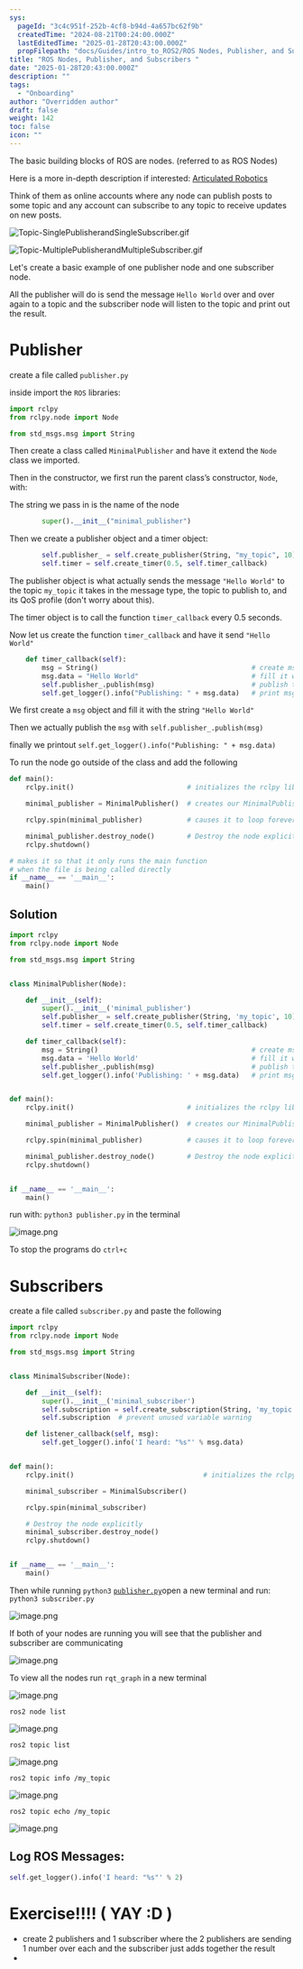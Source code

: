 ```yaml
---
sys:
  pageId: "3c4c951f-252b-4cf8-b94d-4a657bc62f9b"
  createdTime: "2024-08-21T00:24:00.000Z"
  lastEditedTime: "2025-01-28T20:43:00.000Z"
  propFilepath: "docs/Guides/intro_to_ROS2/ROS Nodes, Publisher, and Subscribers .md"
title: "ROS Nodes, Publisher, and Subscribers "
date: "2025-01-28T20:43:00.000Z"
description: ""
tags:
  - "Onboarding"
author: "Overridden author"
draft: false
weight: 142
toc: false
icon: ""
---
```


The basic building blocks of ROS are nodes. (referred to as ROS Nodes)

Here is a more in-depth description if interested: [Articulated Robotics](https://articulatedrobotics.xyz/tutorials/ready-for-ros/ros-overview#2-nodes)

Think of them as online accounts where any node can publish posts to some topic and any account can subscribe to any topic to receive updates on new posts.

![Topic-SinglePublisherandSingleSubscriber.gif](https://docs.ros.org/en/humble/_images/Topic-SinglePublisherandSingleSubscriber.gif)

![Topic-MultiplePublisherandMultipleSubscriber.gif](https://docs.ros.org/en/humble/_images/Topic-MultiplePublisherandMultipleSubscriber.gif)

Let's create a basic example of one publisher node and one subscriber node.

All the publisher will do is send the message `Hello World` over and over again to a topic and the subscriber node will listen to the topic and print out the result.

# Publisher

create a file called `publisher.py` 

inside import the `ROS` libraries:

```python
import rclpy
from rclpy.node import Node

from std_msgs.msg import String
```

Then create a class called `MinimalPublisher` and have it extend the `Node` class we imported.

Then in the constructor, we first run the parent class’s constructor, `Node`, with:

The string we pass in is the name of the node

```python
        super().__init__("minimal_publisher")
```

Then we create a publisher object and a timer object:

```python
        self.publisher_ = self.create_publisher(String, "my_topic", 10)
        self.timer = self.create_timer(0.5, self.timer_callback)
```

The publisher object is what actually sends the message `"Hello World"` to the topic `my_topic` it takes in the message type, the topic to publish to, and its QoS profile (don't worry about this).

The timer object is to call the function `timer_callback` every 0.5 seconds.

Now let us create the function `timer_callback` and have it send `"Hello World"`

```python
    def timer_callback(self):
        msg = String()                                      # create msg object
        msg.data = "Hello World"                            # fill it with data
        self.publisher_.publish(msg)                        # publish the message
        self.get_logger().info("Publishing: " + msg.data)   # print msg
```

We first create a `msg` object and fill it with the string `"Hello World"`

Then we actually publish the `msg` with `self.publisher_.publish(msg)`

finally we printout `self.get_logger().info("Publishing: " + msg.data)`

To run the node go outside of the class and add the following

```python
def main():
    rclpy.init()                            # initializes the rclpy library

    minimal_publisher = MinimalPublisher()  # creates our MinimalPublisher object

    rclpy.spin(minimal_publisher)           # causes it to loop forever

    minimal_publisher.destroy_node()        # Destroy the node explicitly
    rclpy.shutdown()

# makes it so that it only runs the main function
# when the file is being called directly
if __name__ == '__main__': 
    main()
```

## Solution

```python
import rclpy
from rclpy.node import Node

from std_msgs.msg import String


class MinimalPublisher(Node):

    def __init__(self):
        super().__init__('minimal_publisher')
        self.publisher_ = self.create_publisher(String, 'my_topic', 10)
        self.timer = self.create_timer(0.5, self.timer_callback)

    def timer_callback(self):
        msg = String()                                      # create msg object
        msg.data = 'Hello World'                            # fill it with data
        self.publisher_.publish(msg)                        # publish the message
        self.get_logger().info('Publishing: ' + msg.data)   # print msg


def main():
    rclpy.init()                            # initializes the rclpy library

    minimal_publisher = MinimalPublisher()  # creates our MinimalPublisher object

    rclpy.spin(minimal_publisher)           # causes it to loop forever

    minimal_publisher.destroy_node()        # Destroy the node explicitly
    rclpy.shutdown()


if __name__ == '__main__':
    main()
```

run with: `python3 publisher.py` in the terminal

![image.png](https://prod-files-secure.s3.us-west-2.amazonaws.com/d518164a-d88e-44d1-a4ee-3adb3bd8bce0/9214accb-ad5b-44f1-a31c-b3167c59138b/image.png?X-Amz-Algorithm=AWS4-HMAC-SHA256&X-Amz-Content-Sha256=UNSIGNED-PAYLOAD&X-Amz-Credential=ASIAZI2LB4665YJUMHRU%2F20250207%2Fus-west-2%2Fs3%2Faws4_request&X-Amz-Date=20250207T121323Z&X-Amz-Expires=3600&X-Amz-Security-Token=IQoJb3JpZ2luX2VjEFgaCXVzLXdlc3QtMiJHMEUCIHBs9hlpSWHzjUETqpCJmVspByGXXreUQ9FSj3p8tmq2AiEA7JTIXxWKCsjS2Qep%2F2a%2BZAsCZZ2aiWHrPMNEjX1iZNsq%2FwMIcRAAGgw2Mzc0MjMxODM4MDUiDFlOIu1fwtva5Ek9rCrcA4VjtVQdnHdnRwNJsBxbVa4lLNysQmLUBlzd8PQcsQ%2F6TsK%2FEv8CAYrEWEZaJ0pcT7Irq7egnryr0jSHPXuV60PtUhAhvJkhi5BV3ticMpgbC9oxWcn3tFbXgFjvZ%2FHuuS4P9Z3nE7fCFRr9awLGOY8hnHFVvtcShhgOHO1IY%2F9R4WSwwWFEBYkuuOAPapMNXR4MvAjLluABkTAAUNGowl%2BXb%2B7a6ixikPt%2FcmUdwUWH9hC%2B8rgHUGBhscAzZwBLOVeP0jCBKHKnwctp7CFaRklPBVmmBkh%2BMZT2E7UpHWIxDK62YLE6ajZaokU8FRBdOfKxw3Tazfgq8kW5FYF6gLfFGbkC9XbVg3vDJCbDjesKT1TBptjmJL3PvkJP%2BKTAv8i9PatHE8KYeBrBFWgTGJpJbMIfqtCeEL0%2FXjkooe2OoNWB1bd1%2FjJw46%2FaDn3ca9vxk%2Bbiy%2BnuY4zMw2VfrW%2FQ9ASJOhytpc%2F%2Fc8QdTkKxUHyogmYjHS7vM%2FBDsTjiDRa2SCL3DcuXTMw5BXsELmSNT54Zaw0OqeX0iUvTUkBNlediyyun6w66dizDWvdm%2BiShR2UH7AWUdJzOWQAvCja8RXFfdjNZSUVUwx8sEs4l8%2BW%2FjPVpVDLdz3GTMJz7lr0GOqUB5ZqcCX3ol4TDuXlvK4vSKEXbcPD5z0rpoPtXERaWAu4p3%2FpdHb55TGjUeyxH%2FFM%2FsSNoSvpQR%2FKN5f%2FsPJQcScEEgVqBmUHglX%2B8K29OCQqECwZQ4SX%2FDSxvVElBuSfKA4CzzRFDrtMSHGS9SiE3n%2BhS%2Fnu5EoBnvCWoILulSFKiMpOXEgHmjbmC8gvi%2FqbY42t9aSAJJomSzp0uorJh391qgOEc&X-Amz-Signature=fca60ce7d7bac58f6c02438b1a759b83c5602e7e49872c64965d8b6145649e53&X-Amz-SignedHeaders=host&x-id=GetObject)

To stop the programs do `ctrl+c`

# Subscribers

create a file called `subscriber.py` and paste the following

```python
import rclpy
from rclpy.node import Node

from std_msgs.msg import String


class MinimalSubscriber(Node):

    def __init__(self):
        super().__init__('minimal_subscriber')
        self.subscription = self.create_subscription(String, 'my_topic', self.listener_callback, 10)
        self.subscription  # prevent unused variable warning

    def listener_callback(self, msg):
        self.get_logger().info('I heard: "%s"' % msg.data)


def main():
    rclpy.init()                                # initializes the rclpy library

    minimal_subscriber = MinimalSubscriber()

    rclpy.spin(minimal_subscriber)

    # Destroy the node explicitly
    minimal_subscriber.destroy_node()
    rclpy.shutdown()


if __name__ == '__main__':
    main()
```

Then while running `python3` [`publisher.py`](http://publisher.py/)open a new terminal and run: `python3 subscriber.py` 

![image.png](https://prod-files-secure.s3.us-west-2.amazonaws.com/d518164a-d88e-44d1-a4ee-3adb3bd8bce0/611fccf2-c738-4dbd-94e9-98f209092866/image.png?X-Amz-Algorithm=AWS4-HMAC-SHA256&X-Amz-Content-Sha256=UNSIGNED-PAYLOAD&X-Amz-Credential=ASIAZI2LB4665YJUMHRU%2F20250207%2Fus-west-2%2Fs3%2Faws4_request&X-Amz-Date=20250207T121323Z&X-Amz-Expires=3600&X-Amz-Security-Token=IQoJb3JpZ2luX2VjEFgaCXVzLXdlc3QtMiJHMEUCIHBs9hlpSWHzjUETqpCJmVspByGXXreUQ9FSj3p8tmq2AiEA7JTIXxWKCsjS2Qep%2F2a%2BZAsCZZ2aiWHrPMNEjX1iZNsq%2FwMIcRAAGgw2Mzc0MjMxODM4MDUiDFlOIu1fwtva5Ek9rCrcA4VjtVQdnHdnRwNJsBxbVa4lLNysQmLUBlzd8PQcsQ%2F6TsK%2FEv8CAYrEWEZaJ0pcT7Irq7egnryr0jSHPXuV60PtUhAhvJkhi5BV3ticMpgbC9oxWcn3tFbXgFjvZ%2FHuuS4P9Z3nE7fCFRr9awLGOY8hnHFVvtcShhgOHO1IY%2F9R4WSwwWFEBYkuuOAPapMNXR4MvAjLluABkTAAUNGowl%2BXb%2B7a6ixikPt%2FcmUdwUWH9hC%2B8rgHUGBhscAzZwBLOVeP0jCBKHKnwctp7CFaRklPBVmmBkh%2BMZT2E7UpHWIxDK62YLE6ajZaokU8FRBdOfKxw3Tazfgq8kW5FYF6gLfFGbkC9XbVg3vDJCbDjesKT1TBptjmJL3PvkJP%2BKTAv8i9PatHE8KYeBrBFWgTGJpJbMIfqtCeEL0%2FXjkooe2OoNWB1bd1%2FjJw46%2FaDn3ca9vxk%2Bbiy%2BnuY4zMw2VfrW%2FQ9ASJOhytpc%2F%2Fc8QdTkKxUHyogmYjHS7vM%2FBDsTjiDRa2SCL3DcuXTMw5BXsELmSNT54Zaw0OqeX0iUvTUkBNlediyyun6w66dizDWvdm%2BiShR2UH7AWUdJzOWQAvCja8RXFfdjNZSUVUwx8sEs4l8%2BW%2FjPVpVDLdz3GTMJz7lr0GOqUB5ZqcCX3ol4TDuXlvK4vSKEXbcPD5z0rpoPtXERaWAu4p3%2FpdHb55TGjUeyxH%2FFM%2FsSNoSvpQR%2FKN5f%2FsPJQcScEEgVqBmUHglX%2B8K29OCQqECwZQ4SX%2FDSxvVElBuSfKA4CzzRFDrtMSHGS9SiE3n%2BhS%2Fnu5EoBnvCWoILulSFKiMpOXEgHmjbmC8gvi%2FqbY42t9aSAJJomSzp0uorJh391qgOEc&X-Amz-Signature=69ca2d167d96ff3f4364c7fc71ff86c12d148abdb8add2b5e39c1a8185b21409&X-Amz-SignedHeaders=host&x-id=GetObject)

If both of your nodes are running you will see that the publisher and subscriber are communicating

![image.png](https://prod-files-secure.s3.us-west-2.amazonaws.com/d518164a-d88e-44d1-a4ee-3adb3bd8bce0/eea428b5-1cf0-43bb-a30b-81cbaf6c5c78/image.png?X-Amz-Algorithm=AWS4-HMAC-SHA256&X-Amz-Content-Sha256=UNSIGNED-PAYLOAD&X-Amz-Credential=ASIAZI2LB4665YJUMHRU%2F20250207%2Fus-west-2%2Fs3%2Faws4_request&X-Amz-Date=20250207T121323Z&X-Amz-Expires=3600&X-Amz-Security-Token=IQoJb3JpZ2luX2VjEFgaCXVzLXdlc3QtMiJHMEUCIHBs9hlpSWHzjUETqpCJmVspByGXXreUQ9FSj3p8tmq2AiEA7JTIXxWKCsjS2Qep%2F2a%2BZAsCZZ2aiWHrPMNEjX1iZNsq%2FwMIcRAAGgw2Mzc0MjMxODM4MDUiDFlOIu1fwtva5Ek9rCrcA4VjtVQdnHdnRwNJsBxbVa4lLNysQmLUBlzd8PQcsQ%2F6TsK%2FEv8CAYrEWEZaJ0pcT7Irq7egnryr0jSHPXuV60PtUhAhvJkhi5BV3ticMpgbC9oxWcn3tFbXgFjvZ%2FHuuS4P9Z3nE7fCFRr9awLGOY8hnHFVvtcShhgOHO1IY%2F9R4WSwwWFEBYkuuOAPapMNXR4MvAjLluABkTAAUNGowl%2BXb%2B7a6ixikPt%2FcmUdwUWH9hC%2B8rgHUGBhscAzZwBLOVeP0jCBKHKnwctp7CFaRklPBVmmBkh%2BMZT2E7UpHWIxDK62YLE6ajZaokU8FRBdOfKxw3Tazfgq8kW5FYF6gLfFGbkC9XbVg3vDJCbDjesKT1TBptjmJL3PvkJP%2BKTAv8i9PatHE8KYeBrBFWgTGJpJbMIfqtCeEL0%2FXjkooe2OoNWB1bd1%2FjJw46%2FaDn3ca9vxk%2Bbiy%2BnuY4zMw2VfrW%2FQ9ASJOhytpc%2F%2Fc8QdTkKxUHyogmYjHS7vM%2FBDsTjiDRa2SCL3DcuXTMw5BXsELmSNT54Zaw0OqeX0iUvTUkBNlediyyun6w66dizDWvdm%2BiShR2UH7AWUdJzOWQAvCja8RXFfdjNZSUVUwx8sEs4l8%2BW%2FjPVpVDLdz3GTMJz7lr0GOqUB5ZqcCX3ol4TDuXlvK4vSKEXbcPD5z0rpoPtXERaWAu4p3%2FpdHb55TGjUeyxH%2FFM%2FsSNoSvpQR%2FKN5f%2FsPJQcScEEgVqBmUHglX%2B8K29OCQqECwZQ4SX%2FDSxvVElBuSfKA4CzzRFDrtMSHGS9SiE3n%2BhS%2Fnu5EoBnvCWoILulSFKiMpOXEgHmjbmC8gvi%2FqbY42t9aSAJJomSzp0uorJh391qgOEc&X-Amz-Signature=8530ac57bdbdd6ff0c75c63368d5a3d320a0e6fff86ee0f00b56dfacfab6df42&X-Amz-SignedHeaders=host&x-id=GetObject)

To view all the nodes run `rqt_graph` in a new terminal

![image.png](https://prod-files-secure.s3.us-west-2.amazonaws.com/d518164a-d88e-44d1-a4ee-3adb3bd8bce0/1d98e964-4318-4d62-b5c4-8c8f78368598/image.png?X-Amz-Algorithm=AWS4-HMAC-SHA256&X-Amz-Content-Sha256=UNSIGNED-PAYLOAD&X-Amz-Credential=ASIAZI2LB4665YJUMHRU%2F20250207%2Fus-west-2%2Fs3%2Faws4_request&X-Amz-Date=20250207T121323Z&X-Amz-Expires=3600&X-Amz-Security-Token=IQoJb3JpZ2luX2VjEFgaCXVzLXdlc3QtMiJHMEUCIHBs9hlpSWHzjUETqpCJmVspByGXXreUQ9FSj3p8tmq2AiEA7JTIXxWKCsjS2Qep%2F2a%2BZAsCZZ2aiWHrPMNEjX1iZNsq%2FwMIcRAAGgw2Mzc0MjMxODM4MDUiDFlOIu1fwtva5Ek9rCrcA4VjtVQdnHdnRwNJsBxbVa4lLNysQmLUBlzd8PQcsQ%2F6TsK%2FEv8CAYrEWEZaJ0pcT7Irq7egnryr0jSHPXuV60PtUhAhvJkhi5BV3ticMpgbC9oxWcn3tFbXgFjvZ%2FHuuS4P9Z3nE7fCFRr9awLGOY8hnHFVvtcShhgOHO1IY%2F9R4WSwwWFEBYkuuOAPapMNXR4MvAjLluABkTAAUNGowl%2BXb%2B7a6ixikPt%2FcmUdwUWH9hC%2B8rgHUGBhscAzZwBLOVeP0jCBKHKnwctp7CFaRklPBVmmBkh%2BMZT2E7UpHWIxDK62YLE6ajZaokU8FRBdOfKxw3Tazfgq8kW5FYF6gLfFGbkC9XbVg3vDJCbDjesKT1TBptjmJL3PvkJP%2BKTAv8i9PatHE8KYeBrBFWgTGJpJbMIfqtCeEL0%2FXjkooe2OoNWB1bd1%2FjJw46%2FaDn3ca9vxk%2Bbiy%2BnuY4zMw2VfrW%2FQ9ASJOhytpc%2F%2Fc8QdTkKxUHyogmYjHS7vM%2FBDsTjiDRa2SCL3DcuXTMw5BXsELmSNT54Zaw0OqeX0iUvTUkBNlediyyun6w66dizDWvdm%2BiShR2UH7AWUdJzOWQAvCja8RXFfdjNZSUVUwx8sEs4l8%2BW%2FjPVpVDLdz3GTMJz7lr0GOqUB5ZqcCX3ol4TDuXlvK4vSKEXbcPD5z0rpoPtXERaWAu4p3%2FpdHb55TGjUeyxH%2FFM%2FsSNoSvpQR%2FKN5f%2FsPJQcScEEgVqBmUHglX%2B8K29OCQqECwZQ4SX%2FDSxvVElBuSfKA4CzzRFDrtMSHGS9SiE3n%2BhS%2Fnu5EoBnvCWoILulSFKiMpOXEgHmjbmC8gvi%2FqbY42t9aSAJJomSzp0uorJh391qgOEc&X-Amz-Signature=deccec3609b3e4c55e951e9ea2bd2d8cbfb01e862da555fa3ce5bddc2cd92190&X-Amz-SignedHeaders=host&x-id=GetObject)

`ros2 node list`

![image.png](https://prod-files-secure.s3.us-west-2.amazonaws.com/d518164a-d88e-44d1-a4ee-3adb3bd8bce0/680ac8cf-e6d9-4164-9ece-5b9a6fccffee/image.png?X-Amz-Algorithm=AWS4-HMAC-SHA256&X-Amz-Content-Sha256=UNSIGNED-PAYLOAD&X-Amz-Credential=ASIAZI2LB4665YJUMHRU%2F20250207%2Fus-west-2%2Fs3%2Faws4_request&X-Amz-Date=20250207T121323Z&X-Amz-Expires=3600&X-Amz-Security-Token=IQoJb3JpZ2luX2VjEFgaCXVzLXdlc3QtMiJHMEUCIHBs9hlpSWHzjUETqpCJmVspByGXXreUQ9FSj3p8tmq2AiEA7JTIXxWKCsjS2Qep%2F2a%2BZAsCZZ2aiWHrPMNEjX1iZNsq%2FwMIcRAAGgw2Mzc0MjMxODM4MDUiDFlOIu1fwtva5Ek9rCrcA4VjtVQdnHdnRwNJsBxbVa4lLNysQmLUBlzd8PQcsQ%2F6TsK%2FEv8CAYrEWEZaJ0pcT7Irq7egnryr0jSHPXuV60PtUhAhvJkhi5BV3ticMpgbC9oxWcn3tFbXgFjvZ%2FHuuS4P9Z3nE7fCFRr9awLGOY8hnHFVvtcShhgOHO1IY%2F9R4WSwwWFEBYkuuOAPapMNXR4MvAjLluABkTAAUNGowl%2BXb%2B7a6ixikPt%2FcmUdwUWH9hC%2B8rgHUGBhscAzZwBLOVeP0jCBKHKnwctp7CFaRklPBVmmBkh%2BMZT2E7UpHWIxDK62YLE6ajZaokU8FRBdOfKxw3Tazfgq8kW5FYF6gLfFGbkC9XbVg3vDJCbDjesKT1TBptjmJL3PvkJP%2BKTAv8i9PatHE8KYeBrBFWgTGJpJbMIfqtCeEL0%2FXjkooe2OoNWB1bd1%2FjJw46%2FaDn3ca9vxk%2Bbiy%2BnuY4zMw2VfrW%2FQ9ASJOhytpc%2F%2Fc8QdTkKxUHyogmYjHS7vM%2FBDsTjiDRa2SCL3DcuXTMw5BXsELmSNT54Zaw0OqeX0iUvTUkBNlediyyun6w66dizDWvdm%2BiShR2UH7AWUdJzOWQAvCja8RXFfdjNZSUVUwx8sEs4l8%2BW%2FjPVpVDLdz3GTMJz7lr0GOqUB5ZqcCX3ol4TDuXlvK4vSKEXbcPD5z0rpoPtXERaWAu4p3%2FpdHb55TGjUeyxH%2FFM%2FsSNoSvpQR%2FKN5f%2FsPJQcScEEgVqBmUHglX%2B8K29OCQqECwZQ4SX%2FDSxvVElBuSfKA4CzzRFDrtMSHGS9SiE3n%2BhS%2Fnu5EoBnvCWoILulSFKiMpOXEgHmjbmC8gvi%2FqbY42t9aSAJJomSzp0uorJh391qgOEc&X-Amz-Signature=f6a9ca8644c039a3c49666538eb7a4e318a9f6131e9a564aced53f7a30f768b5&X-Amz-SignedHeaders=host&x-id=GetObject)

`ros2 topic list`

![image.png](https://prod-files-secure.s3.us-west-2.amazonaws.com/d518164a-d88e-44d1-a4ee-3adb3bd8bce0/eee2ebe1-27ef-4a4a-96fb-2ca54126fb29/image.png?X-Amz-Algorithm=AWS4-HMAC-SHA256&X-Amz-Content-Sha256=UNSIGNED-PAYLOAD&X-Amz-Credential=ASIAZI2LB4665YJUMHRU%2F20250207%2Fus-west-2%2Fs3%2Faws4_request&X-Amz-Date=20250207T121323Z&X-Amz-Expires=3600&X-Amz-Security-Token=IQoJb3JpZ2luX2VjEFgaCXVzLXdlc3QtMiJHMEUCIHBs9hlpSWHzjUETqpCJmVspByGXXreUQ9FSj3p8tmq2AiEA7JTIXxWKCsjS2Qep%2F2a%2BZAsCZZ2aiWHrPMNEjX1iZNsq%2FwMIcRAAGgw2Mzc0MjMxODM4MDUiDFlOIu1fwtva5Ek9rCrcA4VjtVQdnHdnRwNJsBxbVa4lLNysQmLUBlzd8PQcsQ%2F6TsK%2FEv8CAYrEWEZaJ0pcT7Irq7egnryr0jSHPXuV60PtUhAhvJkhi5BV3ticMpgbC9oxWcn3tFbXgFjvZ%2FHuuS4P9Z3nE7fCFRr9awLGOY8hnHFVvtcShhgOHO1IY%2F9R4WSwwWFEBYkuuOAPapMNXR4MvAjLluABkTAAUNGowl%2BXb%2B7a6ixikPt%2FcmUdwUWH9hC%2B8rgHUGBhscAzZwBLOVeP0jCBKHKnwctp7CFaRklPBVmmBkh%2BMZT2E7UpHWIxDK62YLE6ajZaokU8FRBdOfKxw3Tazfgq8kW5FYF6gLfFGbkC9XbVg3vDJCbDjesKT1TBptjmJL3PvkJP%2BKTAv8i9PatHE8KYeBrBFWgTGJpJbMIfqtCeEL0%2FXjkooe2OoNWB1bd1%2FjJw46%2FaDn3ca9vxk%2Bbiy%2BnuY4zMw2VfrW%2FQ9ASJOhytpc%2F%2Fc8QdTkKxUHyogmYjHS7vM%2FBDsTjiDRa2SCL3DcuXTMw5BXsELmSNT54Zaw0OqeX0iUvTUkBNlediyyun6w66dizDWvdm%2BiShR2UH7AWUdJzOWQAvCja8RXFfdjNZSUVUwx8sEs4l8%2BW%2FjPVpVDLdz3GTMJz7lr0GOqUB5ZqcCX3ol4TDuXlvK4vSKEXbcPD5z0rpoPtXERaWAu4p3%2FpdHb55TGjUeyxH%2FFM%2FsSNoSvpQR%2FKN5f%2FsPJQcScEEgVqBmUHglX%2B8K29OCQqECwZQ4SX%2FDSxvVElBuSfKA4CzzRFDrtMSHGS9SiE3n%2BhS%2Fnu5EoBnvCWoILulSFKiMpOXEgHmjbmC8gvi%2FqbY42t9aSAJJomSzp0uorJh391qgOEc&X-Amz-Signature=b16dc899a771bfc02e3e995948fab7b376284aa2a44e764888d36a6a0df5ac74&X-Amz-SignedHeaders=host&x-id=GetObject)

`ros2 topic info /my_topic`

![image.png](https://prod-files-secure.s3.us-west-2.amazonaws.com/d518164a-d88e-44d1-a4ee-3adb3bd8bce0/6288ef12-cb9e-406f-b9eb-65feed3a9011/image.png?X-Amz-Algorithm=AWS4-HMAC-SHA256&X-Amz-Content-Sha256=UNSIGNED-PAYLOAD&X-Amz-Credential=ASIAZI2LB4665YJUMHRU%2F20250207%2Fus-west-2%2Fs3%2Faws4_request&X-Amz-Date=20250207T121323Z&X-Amz-Expires=3600&X-Amz-Security-Token=IQoJb3JpZ2luX2VjEFgaCXVzLXdlc3QtMiJHMEUCIHBs9hlpSWHzjUETqpCJmVspByGXXreUQ9FSj3p8tmq2AiEA7JTIXxWKCsjS2Qep%2F2a%2BZAsCZZ2aiWHrPMNEjX1iZNsq%2FwMIcRAAGgw2Mzc0MjMxODM4MDUiDFlOIu1fwtva5Ek9rCrcA4VjtVQdnHdnRwNJsBxbVa4lLNysQmLUBlzd8PQcsQ%2F6TsK%2FEv8CAYrEWEZaJ0pcT7Irq7egnryr0jSHPXuV60PtUhAhvJkhi5BV3ticMpgbC9oxWcn3tFbXgFjvZ%2FHuuS4P9Z3nE7fCFRr9awLGOY8hnHFVvtcShhgOHO1IY%2F9R4WSwwWFEBYkuuOAPapMNXR4MvAjLluABkTAAUNGowl%2BXb%2B7a6ixikPt%2FcmUdwUWH9hC%2B8rgHUGBhscAzZwBLOVeP0jCBKHKnwctp7CFaRklPBVmmBkh%2BMZT2E7UpHWIxDK62YLE6ajZaokU8FRBdOfKxw3Tazfgq8kW5FYF6gLfFGbkC9XbVg3vDJCbDjesKT1TBptjmJL3PvkJP%2BKTAv8i9PatHE8KYeBrBFWgTGJpJbMIfqtCeEL0%2FXjkooe2OoNWB1bd1%2FjJw46%2FaDn3ca9vxk%2Bbiy%2BnuY4zMw2VfrW%2FQ9ASJOhytpc%2F%2Fc8QdTkKxUHyogmYjHS7vM%2FBDsTjiDRa2SCL3DcuXTMw5BXsELmSNT54Zaw0OqeX0iUvTUkBNlediyyun6w66dizDWvdm%2BiShR2UH7AWUdJzOWQAvCja8RXFfdjNZSUVUwx8sEs4l8%2BW%2FjPVpVDLdz3GTMJz7lr0GOqUB5ZqcCX3ol4TDuXlvK4vSKEXbcPD5z0rpoPtXERaWAu4p3%2FpdHb55TGjUeyxH%2FFM%2FsSNoSvpQR%2FKN5f%2FsPJQcScEEgVqBmUHglX%2B8K29OCQqECwZQ4SX%2FDSxvVElBuSfKA4CzzRFDrtMSHGS9SiE3n%2BhS%2Fnu5EoBnvCWoILulSFKiMpOXEgHmjbmC8gvi%2FqbY42t9aSAJJomSzp0uorJh391qgOEc&X-Amz-Signature=459237e3b433aac865050ee58d808c5a8f7e49c0b1b274144bef78b844b572f2&X-Amz-SignedHeaders=host&x-id=GetObject)

`ros2 topic echo /my_topic`

![image.png](https://prod-files-secure.s3.us-west-2.amazonaws.com/d518164a-d88e-44d1-a4ee-3adb3bd8bce0/0a6fcb4d-422d-4a6c-a803-749ef4adf2c6/image.png?X-Amz-Algorithm=AWS4-HMAC-SHA256&X-Amz-Content-Sha256=UNSIGNED-PAYLOAD&X-Amz-Credential=ASIAZI2LB4665YJUMHRU%2F20250207%2Fus-west-2%2Fs3%2Faws4_request&X-Amz-Date=20250207T121323Z&X-Amz-Expires=3600&X-Amz-Security-Token=IQoJb3JpZ2luX2VjEFgaCXVzLXdlc3QtMiJHMEUCIHBs9hlpSWHzjUETqpCJmVspByGXXreUQ9FSj3p8tmq2AiEA7JTIXxWKCsjS2Qep%2F2a%2BZAsCZZ2aiWHrPMNEjX1iZNsq%2FwMIcRAAGgw2Mzc0MjMxODM4MDUiDFlOIu1fwtva5Ek9rCrcA4VjtVQdnHdnRwNJsBxbVa4lLNysQmLUBlzd8PQcsQ%2F6TsK%2FEv8CAYrEWEZaJ0pcT7Irq7egnryr0jSHPXuV60PtUhAhvJkhi5BV3ticMpgbC9oxWcn3tFbXgFjvZ%2FHuuS4P9Z3nE7fCFRr9awLGOY8hnHFVvtcShhgOHO1IY%2F9R4WSwwWFEBYkuuOAPapMNXR4MvAjLluABkTAAUNGowl%2BXb%2B7a6ixikPt%2FcmUdwUWH9hC%2B8rgHUGBhscAzZwBLOVeP0jCBKHKnwctp7CFaRklPBVmmBkh%2BMZT2E7UpHWIxDK62YLE6ajZaokU8FRBdOfKxw3Tazfgq8kW5FYF6gLfFGbkC9XbVg3vDJCbDjesKT1TBptjmJL3PvkJP%2BKTAv8i9PatHE8KYeBrBFWgTGJpJbMIfqtCeEL0%2FXjkooe2OoNWB1bd1%2FjJw46%2FaDn3ca9vxk%2Bbiy%2BnuY4zMw2VfrW%2FQ9ASJOhytpc%2F%2Fc8QdTkKxUHyogmYjHS7vM%2FBDsTjiDRa2SCL3DcuXTMw5BXsELmSNT54Zaw0OqeX0iUvTUkBNlediyyun6w66dizDWvdm%2BiShR2UH7AWUdJzOWQAvCja8RXFfdjNZSUVUwx8sEs4l8%2BW%2FjPVpVDLdz3GTMJz7lr0GOqUB5ZqcCX3ol4TDuXlvK4vSKEXbcPD5z0rpoPtXERaWAu4p3%2FpdHb55TGjUeyxH%2FFM%2FsSNoSvpQR%2FKN5f%2FsPJQcScEEgVqBmUHglX%2B8K29OCQqECwZQ4SX%2FDSxvVElBuSfKA4CzzRFDrtMSHGS9SiE3n%2BhS%2Fnu5EoBnvCWoILulSFKiMpOXEgHmjbmC8gvi%2FqbY42t9aSAJJomSzp0uorJh391qgOEc&X-Amz-Signature=0b5311a010e8901e4041d449ad003a4101895962834841e03d8aa38c24b74422&X-Amz-SignedHeaders=host&x-id=GetObject)

## Log ROS Messages:

```python
self.get_logger().info('I heard: "%s"' % 2)
```

# Exercise!!!! ( YAY :D )

- create 2 publishers and 1 subscriber where the 2 publishers are sending 1 number over each and the subscriber just adds together the result
- 
